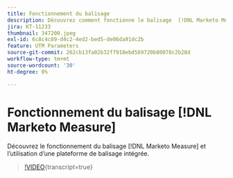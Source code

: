 ```yaml
---
title: Fonctionnement du balisage
description: Découvrez comment fonctionne le balisage  [!DNL Marketo Measure] et comment utiliser une plateforme de balisage intégrée.
jira: KT-11233
thumbnail: 347200.jpeg
exl-id: 6c8c4c89-d4c2-4ed2-bed5-de06da91dc2b
feature: UTM Parameters
source-git-commit: 262cb13fa02b32f7918ebd569720b80078c2b28d
workflow-type: tm+mt
source-wordcount: '30'
ht-degree: 0%

---
```


# Fonctionnement du balisage [!DNL Marketo Measure]

Découvrez le fonctionnement du balisage [!DNL Marketo Measure] et l’utilisation d’une plateforme de balisage intégrée.

>[!VIDEO](https://video.tv.adobe.com/v/3422334/?learn=on&captions=fre_fr){transcript=true}
